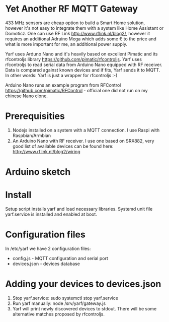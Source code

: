 # Yet Another RF MQTT Gateway

433 MHz sensors are cheap option to build a Smart Home solution, however it's not easy to integrate them with a system like Home Assistant or Domoticz. One can use RF Link http://www.rflink.nl/blog2/, however it requires an additional Adruino Mega which adds some € to the price and what is more important for me, an additional power supply.

Yarf uses Arduno Nano and it's heavily based on excellent Pimatic and its rfcontroljs library https://github.com/pimatic/rfcontroljs. Yarf uses rfcontroljs to read serial data from Arduino Nano equipped with RF receiver. Data is compared against known devices and if fits, Yarf sends it to MQTT. In other words: Yarf is just a wrapper for rfcontroljs :-)

Arduino Nano runs an example program from RFControl https://github.com/pimatic/RFControl - official one did not run on my chinese Nano clone.

# Prerequisities

1. Nodejs installed on a system with a MQTT connection. I use Raspi  with Raspbian/Armbian
2. An Arduino Nano with RF receiver. I use one based on SRX882, very good list of available devices can be found here: http://www.rflink.nl/blog2/wiring

# Arduino sketch



# Install

Setup script installs yarf and load necessary libraries. Systemd unit file yarf.service is installed and enabled at boot.

# Configuration files

In /etc/yarf we have 2 configuration files:
* config.js - MQTT configuration and serial port
* devices.json - devices database

# Adding your devices to devices.json

1. Stop yarf.service: sudo systemctl stop yarf.service
2. Run yarf manually: node /srv/yarf/gateway.js
3. Yarf will print newly discovered devices to stdout. There will be some alternative matches proposed by rfcontroljs.

